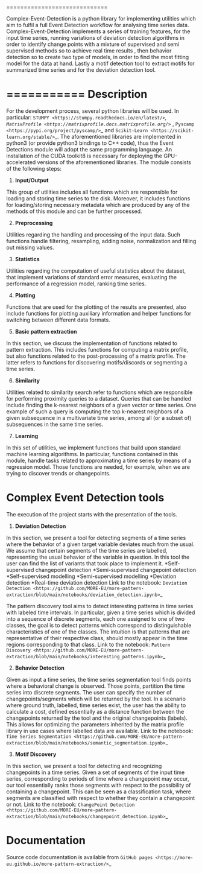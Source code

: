 
=============================

  Complex-Event-Detection is a python library for implementing utilities which aim to fulfil a full Event Detection  workflow for analysing time series data. Complex-Event-Detection implements a series of training features, for the input time series, running variations of deviation detection algorithms in order to identify change points with a mixture of supervised and semi supervised methods so to achieve real time results , then behavior detection so to create two type of models, in order to find the most fitting model for the data at hand. Lastly a motif detection tool to extract motifs for summarized time series and for the deviation detection tool.  
  
===========
Description
===========	
For the development process, several python libraries will be used. In particular: `STUMPY <https://stumpy.readthedocs.io/en/latest/>`_, `MatrixProfile <https://matrixprofile.docs.matrixprofile.org/>`_ , `Pyscamp <https://pypi.org/project/pyscamp/>`_ and `Scikit-Learn <https://scikit-learn.org/stable/>`_. The aforementioned libraries are implemented in python3 (or provide python3 bindings to C++ code), thus the Event Detections module will adopt the same programming language. An installation of the CUDA toolkit8 is necessary for deploying the GPU-accelerated versions of the aforementioned libraries. 
The module consists of the following steps:

1. **Input/Output**

  This group of utilities includes all functions which are responsible for loading and storing time series to the disk. Moreover, it includes functions for loading/storing necessary metadata which are produced by any of the methods of this module and can be further processed.

2. **Preprocessing**

  Utilities regarding the handling and processing of the input data. Such functions handle filtering, resampling, adding noise, normalization and filling out missing values.
  
3. **Statistics**

  Utilities regarding the computation of useful statistics about the dataset, that implement variations of standard error measures, evaluating the performance of a regression   model, ranking time series.
   
4. **Plotting**   

  Functions that are used for the plotting of the results are presented, also include functions for plotting auxiliary information and helper functions for switching between     different data formats. 
  
5. **Basic pattern extraction**

  In this section, we discuss the implementation of functions related to pattern extraction. This includes functions for computing a matrix profile, but also functions related to the post-processing of a matrix profile. The latter refers to functions for discovering motifs/discords or segmenting a time series.
   
6. **Similarity**
  
  Utilities related to similarity search refer to functions which are responsible for performing proximity queries to a dataset. Queries that can be handled include finding the k-nearest neighbors of a given vector or time series. One example of such a query is computing the top k-nearest neighbors of a given subsequence in a multivariate time series, among all (or a subset of) subsequences in the same time series.

7. **Learning**
  
  In this set of utilities, we implement functions that build upon standard machine learning algorithms. In particular, functions contained in this module, handle tasks related 
  to approximating a time series by means of a regression model. Those functions are needed, for example, when we are trying to discover trends or changepoints.    

Complex Event Detection tools
========================
  The execution of the project starts with the presentation of the tools. 

1. **Deviation Detection**

  In this section, we present a tool for detecting segments of a time series where the behavior of a given target variable deviates much from the usual. We assume that certain 
  segments of the time series are labelled, representing the usual behavior of the variable in question. In this tool the user can find the list of variants that took place to implement it.
  *Self-supervised changepoint detection
  *Semi-supervised changepoint detection
  *Self-supervised modelling
  *Semi-supervised modelling
  *Deviation detection
  *Real-time deviation detection
  Link to the notebook:  `Deviation Detection <https://github.com/MORE-EU/more-pattern-extraction/blob/main/notebooks/deviation_detection.ipynb>`_


  
  The pattern discovery tool aims to detect interesting patterns in time series with labeled time intervals. In particular, given a time series which is divided into a sequence 
  of discrete segments, each one assigned to one of two classes, the goal is to detect patterns which correspond to distinguishable characteristics of one of the classes. The 
  intuition is that patterns that are representative of their respective class, should mostly appear in the time regions corresponding to that class.
  Link to the notebook: `Pattern Discovery <https://github.com/MORE-EU/more-pattern-extraction/blob/main/notebooks/interesting_patterns.ipynb>`_

2. **Behavior Detection**

  Given as input a time series, the time series segmentation tool finds points where a behavioral change is observed. Those points, partition the time series into discrete 
  segments. The user can specify the number of changepoints/segments which will be returned by the tool. In a scenario where ground truth, labelled, time series exist, the user 
  has the ability to calculate a cost, defined essentially as a distance function between the changepoints returned by the tool and the original changepoints (labels). This 
  allows for optimizing the parameters inherited by the matrix profile library in use cases where labelled data are available. 
  Link to the notebook: `Time Series Segmentation <https://github.com/MORE-EU/more-pattern-extraction/blob/main/notebooks/semantic_segmentation.ipynb>`_

3. **Motif Discovery**

  In this section, we present a tool for detecting and recognizing changepoints in a time series. Given a set of segments of the input time series, corresponding to periods of 
  time where a changepoint may occur, our tool essentially ranks those segments with respect to the possibility of containing a changepoint. This can be seen as a classification 
  task, where segments are classified with respect to whether they contain a changepoint or not.
  Link to the notebook: `ChangePoint Detection <https://github.com/MORE-EU/more-pattern-extraction/blob/main/notebooks/changepoint_detection.ipynb>`_
  

Documentation
=============

Source code documentation is available from `GitHub pages <https://more-eu.github.io/more-pattern-extraction/>`_
